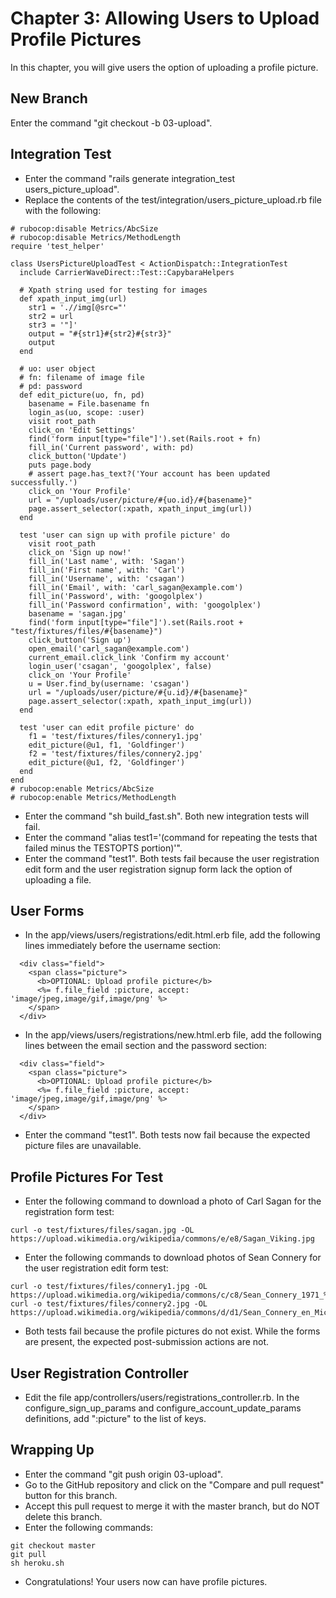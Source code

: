 # Chapter 3: Allowing Users to Upload Profile Pictures

In this chapter, you will give users the option of uploading a profile picture.

## New Branch
Enter the command "git checkout -b 03-upload".

## Integration Test
* Enter the command "rails generate integration_test users_picture_upload".
* Replace the contents of the test/integration/users_picture_upload.rb file with the following:
```
# rubocop:disable Metrics/AbcSize
# rubocop:disable Metrics/MethodLength
require 'test_helper'

class UsersPictureUploadTest < ActionDispatch::IntegrationTest
  include CarrierWaveDirect::Test::CapybaraHelpers

  # Xpath string used for testing for images
  def xpath_input_img(url)
    str1 = './/img[@src="'
    str2 = url
    str3 = '"]'
    output = "#{str1}#{str2}#{str3}"
    output
  end

  # uo: user object
  # fn: filename of image file
  # pd: password
  def edit_picture(uo, fn, pd)
    basename = File.basename fn
    login_as(uo, scope: :user)
    visit root_path
    click_on 'Edit Settings'
    find('form input[type="file"]').set(Rails.root + fn)
    fill_in('Current password', with: pd)
    click_button('Update')
    puts page.body
    # assert page.has_text?('Your account has been updated successfully.')
    click_on 'Your Profile'
    url = "/uploads/user/picture/#{uo.id}/#{basename}"
    page.assert_selector(:xpath, xpath_input_img(url))
  end

  test 'user can sign up with profile picture' do
    visit root_path
    click_on 'Sign up now!'
    fill_in('Last name', with: 'Sagan')
    fill_in('First name', with: 'Carl')
    fill_in('Username', with: 'csagan')
    fill_in('Email', with: 'carl_sagan@example.com')
    fill_in('Password', with: 'googolplex')
    fill_in('Password confirmation', with: 'googolplex')
    basename = 'sagan.jpg'
    find('form input[type="file"]').set(Rails.root + "test/fixtures/files/#{basename}")
    click_button('Sign up')
    open_email('carl_sagan@example.com')
    current_email.click_link 'Confirm my account'
    login_user('csagan', 'googolplex', false)
    click_on 'Your Profile'
    u = User.find_by(username: 'csagan')
    url = "/uploads/user/picture/#{u.id}/#{basename}"
    page.assert_selector(:xpath, xpath_input_img(url))
  end

  test 'user can edit profile picture' do
    f1 = 'test/fixtures/files/connery1.jpg'
    edit_picture(@u1, f1, 'Goldfinger')
    f2 = 'test/fixtures/files/connery2.jpg'
    edit_picture(@u1, f2, 'Goldfinger')
  end
end
# rubocop:enable Metrics/AbcSize
# rubocop:enable Metrics/MethodLength
```
* Enter the command "sh build_fast.sh".  Both new integration tests will fail.
* Enter the command "alias test1='(command for repeating the tests that failed minus the TESTOPTS portion)'".
* Enter the command "test1".  Both tests fail because the user registration edit form and the user registration signup form lack the option of uploading a file.

## User Forms
* In the app/views/users/registrations/edit.html.erb file, add the following lines immediately before the username section:
```
  <div class="field">
    <span class="picture">
      <b>OPTIONAL: Upload profile picture</b>
      <%= f.file_field :picture, accept: 'image/jpeg,image/gif,image/png' %>
    </span>
  </div>
```
* In the app/views/users/registrations/new.html.erb file, add the following lines between the email section and the password section:
```
  <div class="field">
    <span class="picture">
      <b>OPTIONAL: Upload profile picture</b>
      <%= f.file_field :picture, accept: 'image/jpeg,image/gif,image/png' %>
    </span>
  </div>
```
* Enter the command "test1".  Both tests now fail because the expected picture files are unavailable.

## Profile Pictures For Test
* Enter the following command to download a photo of Carl Sagan for the registration form test:
```
curl -o test/fixtures/files/sagan.jpg -OL https://upload.wikimedia.org/wikipedia/commons/e/e8/Sagan_Viking.jpg
```
* Enter the following commands to download photos of Sean Connery for the user registration edit form test:
```
curl -o test/fixtures/files/connery1.jpg -OL https://upload.wikimedia.org/wikipedia/commons/c/c8/Sean_Connery_1971_%28cropped%29.jpg
curl -o test/fixtures/files/connery2.jpg -OL https://upload.wikimedia.org/wikipedia/commons/d/d1/Sean_Connery_en_Micheline_Roquebrune_%281983%29.jpg
```
* Both tests fail because the profile pictures do not exist.  While the forms are present, the expected post-submission actions are not.

## User Registration Controller
* Edit the file app/controllers/users/registrations_controller.rb.  In the configure_sign_up_params and configure_account_update_params definitions, add ":picture" to the list of keys.

## Wrapping Up
* Enter the command "git push origin 03-upload".
* Go to the GitHub repository and click on the "Compare and pull request" button for this branch.
* Accept this pull request to merge it with the master branch, but do NOT delete this branch.
* Enter the following commands:
```
git checkout master
git pull
sh heroku.sh
```
* Congratulations!  Your users now can have profile pictures.

